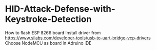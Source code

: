 # HID-Attack-Defense-with-Keystroke-Detection

How to flash ESP 8266 board
Install driver from https://www.silabs.com/developer-tools/usb-to-uart-bridge-vcp-drivers
Choose NodeMCU as board in Adruino IDE
